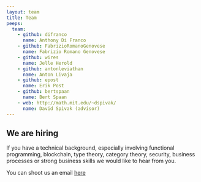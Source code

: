 ```yaml
---
layout: team
title: Team
peeps:
  team:
    - github: difranco
      name: Anthony Di Franco
    - github: FabrizioRomanoGenovese
      name: Fabrizio Romano Genovese
    - github: wires
      name: Jelle Herold
    - github: antonleviathan
      name: Anton Livaja
    - github: epost
      name: Erik Post
    - github: bertspaan
      name: Bert Spaan
    - web: http://math.mit.edu/~dspivak/
      name: David Spivak (advisor)
---
```


## We are hiring

If you have a technical background, especially involving functional programming, blockchain, type theory, category theory, security, business processes or strong business skills we would like to hear from you.

You can shoot us an email <a href="mailto:info@statebox.org">here</a>